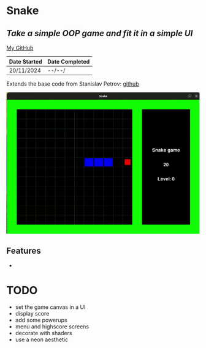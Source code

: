 # Snake
## _Take a simple OOP game and fit it in a simple UI_
[My GitHub](https://github.com/andrew-data-git)


| Date Started | Date Completed |
| ------ | ------ |
| 20/11/2024 | --/--/ |

Extends the base code from Stanislav Petrov: [github](https://github.com/StanislavPetrovV)

![](https://github.com/andrew-data-git/snake/blob/main/demo.gif)

## Features

- 

# TODO

* set the game canvas in a UI
* display score
* add some powerups
* menu and highscore screens
* decorate with shaders
* use a neon aesthetic
